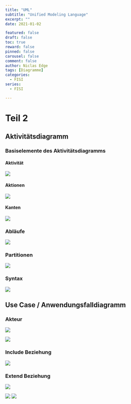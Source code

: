 ```yaml
---
title: "UML"
subtitle: "Unified Modeling Language"
excerpt: ""
date: 2021-01-02

featured: false
draft: false
toc: true
reward: false
pinned: false
carousel: false
comment: false
author: Niclas Edge
tags: [Diagramme]
categories:
  - FISI
series:
  - FISI

---
```


# Teil 2

## Aktivitätsdiagramm

### Basiselemente des Aktivitätsdiagramms
#### Aktivität
![](Bildschirmfoto%202022-11-08%20um%2018.02.48.png)
#### Aktionen
![](Bildschirmfoto%202022-11-08%20um%2018.02.34.png)
#### Kanten
![](Bildschirmfoto%202022-11-08%20um%2018.02.15.png)
### Abläufe  
![](Bildschirmfoto%202022-11-08%20um%2018.03.24.png)
### Partitionen
![](Bildschirmfoto%202022-11-08%20um%2018.03.42.png)

### Syntax
![](Bildschirmfoto%202022-11-08%20um%2018.04.22.png)

## Use Case / Anwendungsfalldiagramm

### Akteur
![](Bildschirmfoto%202022-11-08%20um%2019.19.34.png)

![](Bildschirmfoto%202022-11-08%20um%2019.20.01.png)

### Include Beziehung
![](Bildschirmfoto%202022-11-08%20um%2019.20.28.png)
### Extend Beziehung
![](Bildschirmfoto%202022-11-08%20um%2019.21.46.png)


![](Bildschirmfoto%202022-11-08%20um%2019.17.51.png)
![](Bildschirmfoto%202022-11-08%20um%2019.18.09.png)
